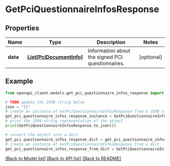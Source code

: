 # GetPciQuestionnaireInfosResponse


## Properties

Name | Type | Description | Notes
------------ | ------------- | ------------- | -------------
**data** | [**List[PciDocumentInfo]**](PciDocumentInfo.md) | Information about the signed PCI questionnaires. | [optional] 

## Example

```python
from openapi_client.models.get_pci_questionnaire_infos_response import GetPciQuestionnaireInfosResponse

# TODO update the JSON string below
json = "{}"
# create an instance of GetPciQuestionnaireInfosResponse from a JSON string
get_pci_questionnaire_infos_response_instance = GetPciQuestionnaireInfosResponse.from_json(json)
# print the JSON string representation of the object
print(GetPciQuestionnaireInfosResponse.to_json())

# convert the object into a dict
get_pci_questionnaire_infos_response_dict = get_pci_questionnaire_infos_response_instance.to_dict()
# create an instance of GetPciQuestionnaireInfosResponse from a dict
get_pci_questionnaire_infos_response_from_dict = GetPciQuestionnaireInfosResponse.from_dict(get_pci_questionnaire_infos_response_dict)
```
[[Back to Model list]](../README.md#documentation-for-models) [[Back to API list]](../README.md#documentation-for-api-endpoints) [[Back to README]](../README.md)


